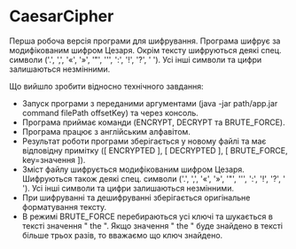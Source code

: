 # CaesarCipher
Перша робоча версія програми для шифрування.
Програма шифрує за модифікованим шифром Цезаря. Окрім тексту шифруються деякі спец. символи ('.', ',', '«', '»', '"', '\'', ':', '!', '?', ' '). Усі інші символи та цифри залишаються незмінними.

Що вийшло зробити відносно технічного завдання:
- Запуск програми з переданими аргументами (java -jar path/app.jar command filePath offsetKey) та через консоль. 
- Програма приймає команди (ENCRYPT, DECRYPT та BRUTE_FORCE).
- Програма працює з  англійським алфавітом.
- Результат роботи програми зберігається у новому файлі та має відповідну примітку ([ ENCRYPTED ], [ DECRYPTED ], [ BRUTE_FORCE, key=значення ]).
- Зміст файлу шифрується модифікованим шифром Цезаря. Шифруються також деякі спец. символи ('.', ',', '«', '»', '"', '\'', ':', '!', '?', ' '). Усі інші символи та цифри залишаються незмінними.
- При шифруванні та дешифруванні зберігається оригінальне форматування тексту.
- В режимі BRUTE_FORCE перебираються усі ключі та шукається в тексті значення " the ". Якщо значення " the " буде знайдено в тексті більше трьох разів, то вважаємо що ключ знайдено.
